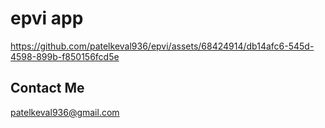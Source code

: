 # epvi app

https://github.com/patelkeval936/epvi/assets/68424914/db14afc6-545d-4598-899b-f850156fcd5e


## Contact Me
patelkeval936@gmail.com
